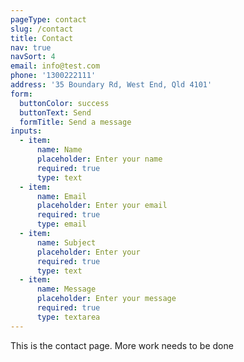 ```yaml
---
pageType: contact
slug: /contact
title: Contact
nav: true
navSort: 4
email: info@test.com
phone: '1300222111'
address: '35 Boundary Rd, West End, Qld 4101'
form:
  buttonColor: success
  buttonText: Send
  formTitle: Send a message
inputs:
  - item:
      name: Name
      placeholder: Enter your name
      required: true
      type: text
  - item:
      name: Email
      placeholder: Enter your email
      required: true
      type: email
  - item:
      name: Subject
      placeholder: Enter your
      required: true
      type: text
  - item:
      name: Message
      placeholder: Enter your message
      required: true
      type: textarea
---
```

This is the contact page. More work needs to be done
